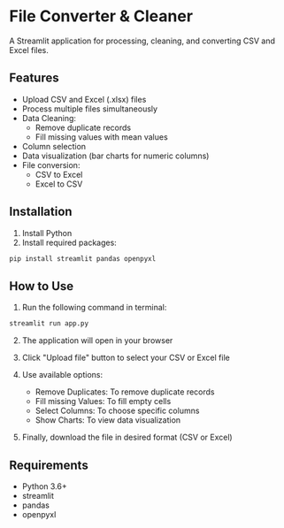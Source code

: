 # File Converter & Cleaner

A Streamlit application for processing, cleaning, and converting CSV and Excel files.

## Features

- Upload CSV and Excel (.xlsx) files
- Process multiple files simultaneously
- Data Cleaning:
  - Remove duplicate records
  - Fill missing values with mean values
- Column selection
- Data visualization (bar charts for numeric columns)
- File conversion:
  - CSV to Excel
  - Excel to CSV

## Installation

1. Install Python
2. Install required packages:
```bash
pip install streamlit pandas openpyxl
```

## How to Use

1. Run the following command in terminal:
```bash
streamlit run app.py
```

2. The application will open in your browser

3. Click "Upload file" button to select your CSV or Excel file

4. Use available options:
   - Remove Duplicates: To remove duplicate records
   - Fill missing Values: To fill empty cells
   - Select Columns: To choose specific columns
   - Show Charts: To view data visualization

5. Finally, download the file in desired format (CSV or Excel)

## Requirements

- Python 3.6+
- streamlit
- pandas
- openpyxl 